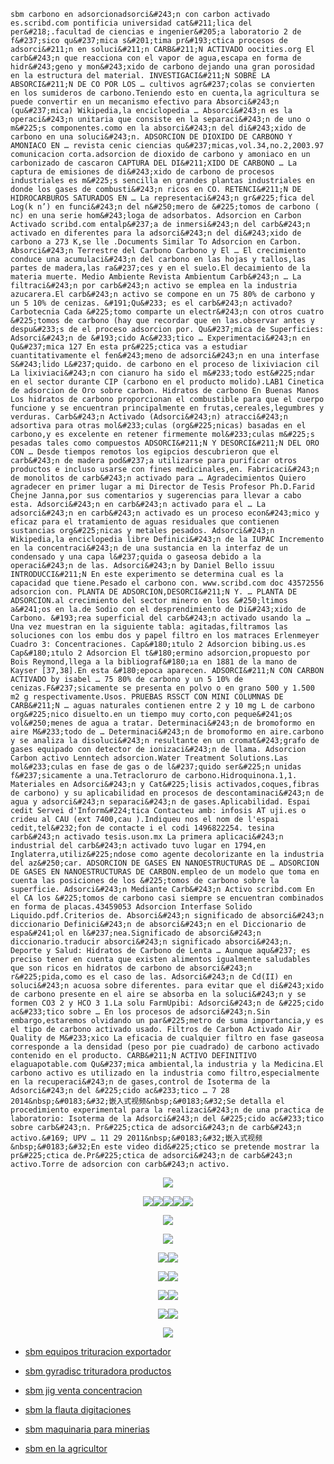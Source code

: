 
```
sbm carbono en adsorcionadsorci&#243;n con carbon activado es.scribd.com pontificia universidad cat&#211;lica del per&#218;.facultad de ciencias e ingenier&#205;a laboratorio 2 de f&#237;sico qu&#237;mica s&#201;tima pr&#193;ctica procesos de adsorci&#211;n en soluci&#211;n CARB&#211;N ACTIVADO oocities.org El carb&#243;n que reacciona con el vapor de agua,escapa en forma de hidr&#243;geno y mon&#243;xido de carbono dejando una gran porosidad en la estructura del material. INVESTIGACI&#211;N SOBRE LA ABSORCI&#211;N DE CO POR LOS … cultivos agr&#237;colas se convierten en los sumideros de carbono.Teniendo esto en cuenta,la agricultura se puede convertir en un mecanismo efectivo para Absorci&#243;n (qu&#237;mica) Wikipedia,la enciclopedia … Absorci&#243;n es la operaci&#243;n unitaria que consiste en la separaci&#243;n de uno o m&#225;s componentes.como en la absorci&#243;n del di&#243;xido de carbono en una soluci&#243;n. ADSORCION DE DIOXIDO DE CARBONO Y AMONIACO EN … revista cenic ciencias qu&#237;micas,vol.34,no.2,2003.97 comunicacion corta.adsorcion de dioxido de carbono y amoniaco en un carbonizado de cascaron CAPTURA DEL DI&#211;XIDO DE CARBONO … La captura de emisiones de di&#243;xido de carbono de procesos industriales es m&#225;s sencilla en grandes plantas industriales en donde los gases de combusti&#243;n ricos en CO. RETENCI&#211;N DE HIDROCARBUROS SATURADOS EN … La representaci&#243;n gr&#225;fica del Log(k n’) en funci&#243;n del n&#250;mero de &#225;tomos de carbono ( nc) en una serie hom&#243;loga de adsorbatos. Adsorcion en Carbon Activado scribd.com entalp&#237;a de inmersi&#243;n del carb&#243;n activado en diferentes para la adsorci&#243;n del di&#243;xido de carbono a 273 K,se lle .Documents Similar To Adsorcion en Carbon. Absorci&#243;n Terrestre del Carbono Carbono y El … El crecimiento conduce una acumulaci&#243;n del carbono en las hojas y tallos,las partes de madera,las ra&#237;ces y en el suelo.El decaimiento de la materia muerte. Medio Ambiente Revista Ambientum Carb&#243;n … La filtraci&#243;n por carb&#243;n activo se emplea en la industria azucarera.El carb&#243;n activo se compone en un 75 80% de carbono y un 5 10% de cenizas. &#191;Qu&#233; es el carb&#243;n activado? Carbotecnia Cada &#225;tomo comparte un electr&#243;n con otros cuatro &#225;tomos de carbono (hay que recordar que en las.observar antes y despu&#233;s de el proceso adsorcion por. Qu&#237;mica de Superficies: Adsorci&#243;n de &#193;cido Ac&#233;tico … Experimentaci&#243;n en Qu&#237;mica 127 En esta pr&#225;ctica vas a estudiar cuantitativamente el fen&#243;meno de adsorci&#243;n en una interfase S&#243;lido L&#237;quido. de carbono en el proceso de lixiviacion cil La lixiviaci&#243;n con cianuro ha sido el m&#233;todo est&#225;ndar en el sector durante CIP (carbono en el producto molido).LAB1 Cinetica de adsorcion de Oro sobre carbon. Hidratos de carbono En Buenas Manos Los hidratos de carbono proporcionan el combustible para que el cuerpo funcione y se encuentran principalmente en frutas,cereales,legumbres y verduras. Carb&#243;n Activado (Adsorci&#243;n) atracci&#243;n adsortiva para otras mol&#233;culas (org&#225;nicas) basadas en el carbono,y es excelente en retener firmemente mol&#233;culas m&#225;s pesadas tales como compuestos ADSORCI&#211;N Y DESORCI&#211;N DEL ORO CON … Desde tiempos remotos los egipcios descubrieron que el carb&#243;n de madera pod&#237;a utilizarse para purificar otros productos e incluso usarse con fines medicinales,en. Fabricaci&#243;n de monolitos de carb&#243;n activado para … Agradecimientos Quiero agradecer en primer lugar a mi Director de Tesis Profesor Ph.D.Farid Chejne Janna,por sus comentarios y sugerencias para llevar a cabo esta. Adsorci&#243;n en carb&#243;n activado para el … La adsorci&#243;n en carb&#243;n activado es un proceso econ&#243;mico y eficaz para el tratamiento de aguas residuales que contienen sustancias org&#225;nicas y metales pesados. Adsorci&#243;n Wikipedia,la enciclopedia libre Definici&#243;n de la IUPAC Incremento en la concentraci&#243;n de una sustancia en la interfaz de un condensado y una capa l&#237;quida o gaseosa debido a la operaci&#243;n de las. Adsorci&#243;n by Daniel Bello issuu INTRODUCCI&#211;N En este experimento se determina cual es la capacidad que tiene.Pesado el carbono con. www.scribd.com doc 43572556 adsorcion con. PLANTA DE ADSORCION,DESORCI&#211;N Y. … PLANTA DE ADSORCION.al crecimiento del sector minero en los &#250;ltimos a&#241;os en la.de Sodio con el desprendimiento de Di&#243;xido de Carbono. &#193;rea superficial del carb&#243;n activado usando la … Una vez muestran en la siguiente tabla: agitadas,filtramos las soluciones con los embu dos y papel filtro en los matraces Erlenmeyer Cuadro 3: Concentraciones. Cap&#180;ıtulo 2 Adsorcion bibing.us.es Cap&#180;ıtulo 2 Adsorcion El t&#180;ermino adsorcion,propuesto por Bois Reymond,llega a la bibliograf&#180;ıa en 1881 de la mano de Kayser [37,38].En esta &#180;epoca aparecen. ADSORCI&#211;N CON CARBON ACTIVADO by isabel … 75 80% de carbono y un 5 10% de cenizas.F&#237;sicamente se presenta en polvo o en grano 500 y 1.500 m2 g respectivamente.Usos. PRUEBAS RSSCT CON MINI COLUMNAS DE CARB&#211;N … aguas naturales contienen entre 2 y 10 mg L de carbono org&#225;nico disuelto.en un tiempo muy corto,con peque&#241;os vol&#250;menes de agua a tratar. Determinaci&#243;n de bromoformo en aire M&#233;todo de … Determinaci&#243;n de bromoformo en aire.carbono y se analiza la disoluci&#243;n resultante en un cromat&#243;grafo de gases equipado con detector de ionizaci&#243;n de llama. Adsorcion Carbon activo Lenntech adsorcion.Water Treatment Solutions.Las mol&#233;culas en fase de gas o de l&#237;quido ser&#225;n unidas f&#237;sicamente a una.Tetracloruro de carbono.Hidroquinona.1,1. Materiales en Adsorci&#243;n y Cat&#225;lisis activados,coques,fibras de carbono) y su aplicabilidad en procesos de descontaminaci&#243;n de agua y adsorci&#243;n separaci&#243;n de gases.Aplicabilidad. Espai cedit Servei d'Inform&#224;tica Contacteu amb: infosis AT uji.es o crideu al CAU (ext 7400,cau ).Indiqueu nos el nom de l'espai cedit,tel&#232;fon de contacte i el codi 1496822254. tesina carb&#243;n activado tesis.uson.mx La primera aplicaci&#243;n industrial del carb&#243;n activado tuvo lugar en 1794,en Inglaterra,utiliz&#225;ndose como agente decolorizante en la industria del az&#250;car. ADSORCION DE GASES EN NANOESTRUCTURAS DE … ADSORCION DE GASES EN NANOESTRUCTURAS DE CARBON.empleo de un modelo que toma en cuenta las posiciones de los &#225;tomos de carbono sobre la superficie. Adsorci&#243;n Mediante Carb&#243;n Activo scribd.com En el CA los &#225;tomos de carbono casi siempre se encuentran combinados en forma de placas.43459053 Adsorcion Interfase Solido Liquido.pdf.Criterios de. Absorci&#243;n significado de absorci&#243;n diccionario Definici&#243;n de absorci&#243;n en el Diccionario de espa&#241;ol en l&#237;nea.Significado de absorci&#243;n diccionario.traducir absorci&#243;n significado absorci&#243;n. Deporte y Salud: Hidratos de Carbono de Lenta … Aunque aqu&#237; es preciso tener en cuenta que existen alimentos igualmente saludables que son ricos en hidratos de carbono de absorci&#243;n r&#225;pida,como es el caso de las. Adsorci&#243;n de Cd(II) en soluci&#243;n acuosa sobre diferentes. para evitar que el di&#243;xido de carbono presente en el aire se absorba en la soluci&#243;n y se formen CO3 2 y HCO 3 1.La solu FarmUpibi: Adsorci&#243;n de &#225;cido ac&#233;tico sobre … En los procesos de adsorci&#243;n.Sin embargo,estaremos olvidando un par&#225;metro de suma importancia,y es el tipo de carbono activado usado. Filtros de Carbon Activado Air Quality de M&#233;xico La eficacia de cualquier filtro en fase gaseosa corresponde a la densidad (peso por pie cuadrado) de carbono activado contenido en el producto. CARB&#211;N ACTIVO DEFINITIVO elaguapotable.com Qu&#237;mica ambiental,la industria y la Medicina.El carbono activo es utilizado en la industria como filtro,especialmente en la recuperaci&#243;n de gases,control de Isoterma de la Adsorci&#243;n del &#225;cido ac&#233;tico … 7 28 2014&nbsp;&#0183;&#32;嵌入式视频&nbsp;&#0183;&#32;Se detalla el procedimiento experimental para la realizaci&#243;n de una practica de laboratorio: Isoterma de la Adsorci&#243;n del &#225;cido ac&#233;tico sobre carb&#243;n. Pr&#225;ctica de adsorci&#243;n de carb&#243;n activo.&#169; UPV … 11 29 2011&nbsp;&#0183;&#32;嵌入式视频&nbsp;&#0183;&#32;En este video did&#225;ctico se pretende mostrar la pr&#225;ctica de.Pr&#225;ctica de adsorci&#243;n de carb&#243;n activo.Torre de adsorcion con carb&#243;n activo. 
```

<div align="center">

<a href="https://es-crusher.shibang-china.com/github&k=sbm+carbono+en+adsorcion"><img src="https://static.shibang-china.com/es/crusher/logo.jpg"></a>

<a href="https://es-crusher.shibang-china.com/github&k=sbm+carbono+en+adsorcion"><img src="https://static.shibang-china.com/es/crusher/index.jpg"></a><a href="https://es-crusher.shibang-china.com/material.htmlgithub&k=sbm+carbono+en+adsorcion"><img src="https://static.shibang-china.com/es/crusher/material.jpg"></a><a href="https://es-crusher.shibang-china.com/application.htmlgithub&k=sbm+carbono+en+adsorcion"><img src="https://static.shibang-china.com/es/crusher/application.jpg"></a><a href="https://es-crusher.shibang-china.com/aboutus.htmlgithub&k=sbm+carbono+en+adsorcion"><img src="https://static.shibang-china.com/es/crusher/aboutus.jpg"></a><a href="https://es-crusher.shibang-china.com/contact.htmlgithub&k=sbm+carbono+en+adsorcion"><img src="https://static.shibang-china.com/es/crusher/contact.jpg"></a>

<a href="https://es-crusher.shibang-china.com/github&k=sbm+carbono+en+adsorcion"><img src="https://static.shibang-china.com/es/crusher/banner.jpg"></a>

<a href="https://swt.shibang-china.com/github&k=sbm+carbono+en+adsorcion"><img src="https://static.shibang-china.com/es/crusher/text.jpg"></a>

<a href="https://swt.shibang-china.com/github&k=sbm+carbono+en+adsorcion"><img src="https://static.shibang-china.com/es/crusher/chat.jpg"></a><a href="https://es-crusher.shibang-china.com/contact.htmlgithub&k=sbm+carbono+en+adsorcion"><img src="https://static.shibang-china.com/es/crusher/message.jpg"></a>

<a href="https://es-crusher.shibang-china.com/products/pe.htmlgithub&k=sbm+carbono+en+adsorcion"><img src="https://static.shibang-china.com/es/crusher/pe.jpg"></a><a href="https://es-crusher.shibang-china.com/products/pf.htmlgithub&k=sbm+carbono+en+adsorcion"><img src="https://static.shibang-china.com/es/crusher/pf.jpg"></a>

<a href="https://es-crusher.shibang-china.com/products/hpt.htmlgithub&k=sbm+carbono+en+adsorcion"><img src="https://static.shibang-china.com/es/crusher/hpt.jpg"></a><a href="https://es-crusher.shibang-china.com/products/vsi.htmlgithub&k=sbm+carbono+en+adsorcion"><img src="https://static.shibang-china.com/es/crusher/vsi.jpg"></a>

<a href="https://es-crusher.shibang-china.com/products/klv.htmlgithub&k=sbm+carbono+en+adsorcion"><img src="https://static.shibang-china.com/es/crusher/klv.jpg"></a><a href="https://es-crusher.shibang-china.com/products/portable.htmlgithub&k=sbm+carbono+en+adsorcion"><img src="https://static.shibang-china.com/es/crusher/portable.jpg"></a>

<a href="https://swt.shibang-china.com/github&k=sbm+carbono+en+adsorcion"><img src="https://static.shibang-china.com/es/crusher/case.jpg"></a>

</div>


* [sbm equipos trituracion exportador](sbm%20equipos%20trituracion%20exportador.md)

* [sbm gyradisc trituradora productos](sbm%20gyradisc%20trituradora%20productos.md)

* [sbm jig venta concentracion](sbm%20jig%20venta%20concentracion.md)

* [sbm la flauta digitaciones](sbm%20la%20flauta%20digitaciones.md)

* [sbm maquinaria para minerias](sbm%20maquinaria%20para%20minerias.md)

* [sbm en la agricultor](sbm%20en%20la%20agricultor.md)